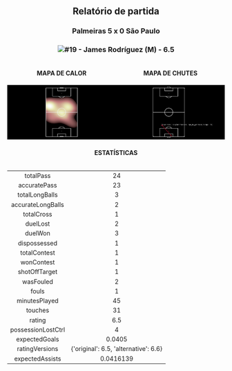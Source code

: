 <h2 style="text-align: center;">Relatório de partida</h3>

<h3 style="text-align: center;">Palmeiras 5 x 0 São Paulo</h3>

<h3 style="text-align: center;"><img src="https://api.sofascore.com/api/v1/player/107414/image">#19 - James Rodríguez (M) - 6.5</h3>

<div style="text-align: left; display: grid; grid-template-columns: 1fr 1fr;">
  <div>
    <h4 style="text-align: center;">MAPA DE CALOR</h3>
    <img src=../players/heatmaps/11067464_107414.png>
</div>
  <div>
    <h4 style="text-align: center;">MAPA DE CHUTES</h3>
    <img src=../players/shotmaps/11067464_107414.png>
  </div>
</div>

<h4 style="text-align: center;">ESTATÍSTICAS</h3>
<div style="text-align: center; display: grid; grid-template-columns: 1fr;">
  <div>
    <table>
        <tr>
            <td>totalPass
            </td>
            <td>24
            </td>
        </tr><tr>
            <td>accuratePass
            </td>
            <td>23
            </td>
        </tr><tr>
            <td>totalLongBalls
            </td>
            <td>3
            </td>
        </tr><tr>
            <td>accurateLongBalls
            </td>
            <td>2
            </td>
        </tr><tr>
            <td>totalCross
            </td>
            <td>1
            </td>
        </tr><tr>
            <td>duelLost
            </td>
            <td>2
            </td>
        </tr><tr>
            <td>duelWon
            </td>
            <td>3
            </td>
        </tr><tr>
            <td>dispossessed
            </td>
            <td>1
            </td>
        </tr><tr>
            <td>totalContest
            </td>
            <td>1
            </td>
        </tr><tr>
            <td>wonContest
            </td>
            <td>1
            </td>
        </tr><tr>
            <td>shotOffTarget
            </td>
            <td>1
            </td>
        </tr><tr>
            <td>wasFouled
            </td>
            <td>2
            </td>
        </tr><tr>
            <td>fouls
            </td>
            <td>1
            </td>
        </tr><tr>
            <td>minutesPlayed
            </td>
            <td>45
            </td>
        </tr><tr>
            <td>touches
            </td>
            <td>31
            </td>
        </tr><tr>
            <td>rating
            </td>
            <td>6.5
            </td>
        </tr><tr>
            <td>possessionLostCtrl
            </td>
            <td>4
            </td>
        </tr><tr>
            <td>expectedGoals
            </td>
            <td>0.0405
            </td>
        </tr><tr>
            <td>ratingVersions
            </td>
            <td>{'original': 6.5, 'alternative': 6.6}
            </td>
        </tr><tr>
            <td>expectedAssists
            </td>
            <td>0.0416139
            </td>
        </tr>
        </table>
</div>